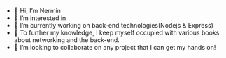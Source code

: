 - 👋 Hi, I’m Nermin
- 👀 I’m interested in 
- 🌱 I’m currently working on back-end technologies(Nodejs & Express)
- 📖 To further my knowledge, I keep myself occupied with various books about networking and the back-end.
- 💞️ I’m looking to collaborate on any project that I can get my hands on!


